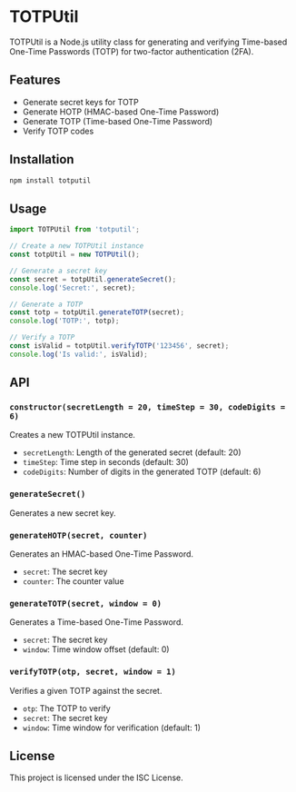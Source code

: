 # TOTPUtil

TOTPUtil is a Node.js utility class for generating and verifying Time-based One-Time Passwords (TOTP) for two-factor authentication (2FA).

## Features

- Generate secret keys for TOTP
- Generate HOTP (HMAC-based One-Time Password)
- Generate TOTP (Time-based One-Time Password)
- Verify TOTP codes

## Installation

```bash
npm install totputil
```

## Usage

```javascript
import TOTPUtil from 'totputil';

// Create a new TOTPUtil instance
const totpUtil = new TOTPUtil();

// Generate a secret key
const secret = totpUtil.generateSecret();
console.log('Secret:', secret);

// Generate a TOTP
const totp = totpUtil.generateTOTP(secret);
console.log('TOTP:', totp);

// Verify a TOTP
const isValid = totpUtil.verifyTOTP('123456', secret);
console.log('Is valid:', isValid);
```

## API

### `constructor(secretLength = 20, timeStep = 30, codeDigits = 6)`

Creates a new TOTPUtil instance.

- `secretLength`: Length of the generated secret (default: 20)
- `timeStep`: Time step in seconds (default: 30)
- `codeDigits`: Number of digits in the generated TOTP (default: 6)

### `generateSecret()`

Generates a new secret key.

### `generateHOTP(secret, counter)`

Generates an HMAC-based One-Time Password.

- `secret`: The secret key
- `counter`: The counter value

### `generateTOTP(secret, window = 0)`

Generates a Time-based One-Time Password.

- `secret`: The secret key
- `window`: Time window offset (default: 0)

### `verifyTOTP(otp, secret, window = 1)`

Verifies a given TOTP against the secret.

- `otp`: The TOTP to verify
- `secret`: The secret key
- `window`: Time window for verification (default: 1)

## License

This project is licensed under the ISC License.

